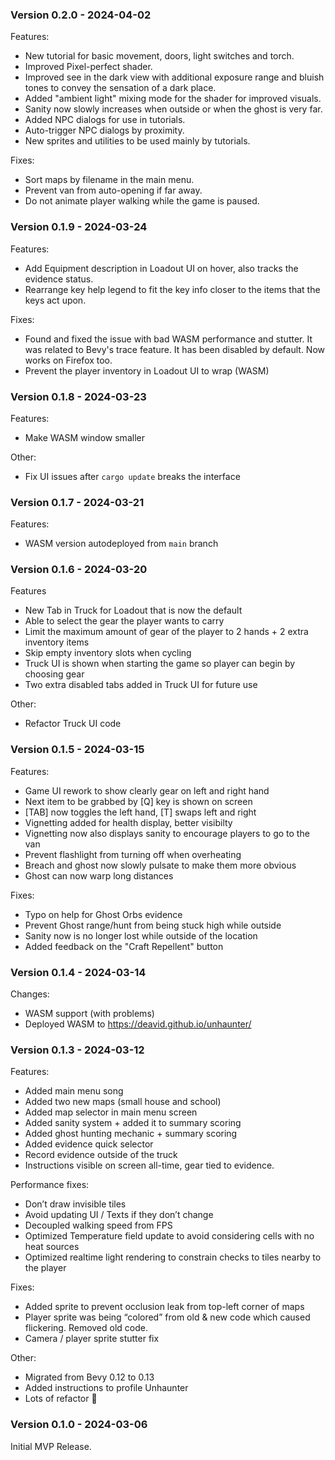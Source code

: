 ### Version 0.2.0 - 2024-04-02

Features:
  - New tutorial for basic movement, doors, light switches and torch.
  - Improved Pixel-perfect shader.
  - Improved see in the dark view with additional exposure range and bluish
    tones to convey the sensation of a dark place.
  - Added "ambient light" mixing mode for the shader for improved visuals.
  - Sanity now slowly increases when outside or when the ghost is very far.
  - Added NPC dialogs for use in tutorials.
  - Auto-trigger NPC dialogs by proximity.
  - New sprites and utilities to be used mainly by tutorials.

Fixes:
  - Sort maps by filename in the main menu.
  - Prevent van from auto-opening if far away.
  - Do not animate player walking while the game is paused.

### Version 0.1.9 - 2024-03-24

Features:
  - Add Equipment description in Loadout UI on hover, also tracks the evidence
    status.
  - Rearrange key help legend to fit the key info closer to the items that the
    keys act upon.

Fixes:
  - Found and fixed the issue with bad WASM performance and stutter. It was
    related to Bevy's trace feature. It has been disabled by default. Now works
    on Firefox too.
  - Prevent the player inventory in Loadout UI to wrap (WASM)


### Version 0.1.8 - 2024-03-23

Features:
- Make WASM window smaller

Other:
- Fix UI issues after `cargo update` breaks the interface

### Version 0.1.7 - 2024-03-21

Features:
- WASM version autodeployed from `main` branch


### Version 0.1.6 - 2024-03-20

Features
- New Tab in Truck for Loadout that is now the default
- Able to select the gear the player wants to carry
- Limit the maximum amount of gear of the player to 2 hands + 2 extra inventory items
- Skip empty inventory slots when cycling
- Truck UI is shown when starting the game so player can begin by choosing gear
- Two extra disabled tabs added in Truck UI for future use

Other:
- Refactor Truck UI code

### Version 0.1.5 - 2024-03-15

Features:
- Game UI rework to show clearly gear on left and right hand
- Next item to be grabbed by [Q] key is shown on screen
- [TAB] now toggles the left hand, [T] swaps left and right
- Vignetting added for health display, better visibilty
- Vignetting now also displays sanity to encourage players to go to the van
- Prevent flashlight from turning off when overheating
- Breach and ghost now slowly pulsate to make them more obvious
- Ghost can now warp long distances

Fixes:
- Typo on help for Ghost Orbs evidence
- Prevent Ghost range/hunt from being stuck high while outside
- Sanity now is no longer lost while outside of the location
- Added feedback on the "Craft Repellent" button

### Version 0.1.4 - 2024-03-14

Changes:
- WASM support (with problems)
- Deployed WASM to https://deavid.github.io/unhaunter/ 

### Version 0.1.3 - 2024-03-12

Features:
- Added main menu song
- Added two new maps (small house and school)
- Added map selector in main menu screen
- Added sanity system + added it to summary scoring
- Added ghost hunting mechanic + summary scoring
- Added evidence quick selector
- Record evidence outside of the truck
- Instructions visible on screen all-time, gear tied to evidence.

Performance fixes:
- Don’t draw invisible tiles
- Avoid updating UI / Texts if they don’t change
- Decoupled walking speed from FPS
- Optimized Temperature field update to avoid considering cells with no heat sources
- Optimized realtime light rendering to constrain checks to tiles nearby to the player

Fixes:
- Added sprite to prevent occlusion leak from top-left corner of maps
- Player sprite was being “colored” from old & new code which caused flickering. Removed old code.
- Camera / player sprite stutter fix

Other:
- Migrated from Bevy 0.12 to 0.13
- Added instructions to profile Unhaunter
- Lots of refactor 🙂


### Version 0.1.0 - 2024-03-06

Initial MVP Release.


